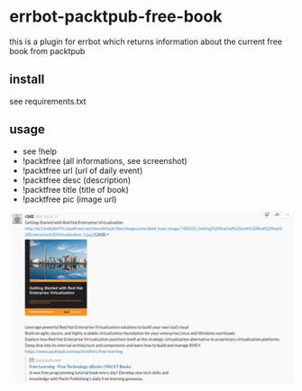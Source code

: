 # errbot-packtpub-free-book

this is a plugin for errbot which returns information about the current free book from packtpub

## install
see requirements.txt

## usage
- see !help
- !packtfree (all informations, see screenshot)
- !packtfree url (url of daily event)
- !packtfree desc (description)
- !packtfree title (title of book)
- !packtfree pic (image url)

![alt text](https://github.com/garmann/err-packtpub-free-book/raw/master/example.png "logo")